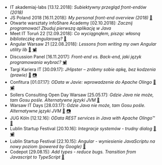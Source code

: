 * IT akademiaj-labs [13.12.2018]: _Subiektywny przegląd front-endów (2018)_
* JS Poland 2018 [16.11.2018]: _My personal front-end overview (2018)_ [🔗](https://mat3e.github.io/talks/fe-overview/JSPoland.html)
* Otwarte warsztaty infoShare Academy [02.10.2018]: _Zacznij programować! Zbuduj pierwszą aplikację w Java_
* Meet IT Toruń 22 [12.09.2018]: _Co wyciągnąłem, pisząc własną biblioteczkę angularową?_ [🔗](https://mat3e.github.io/talks/ll-angular/MeetIT22.html)
* Angular Warsaw 21 [22.08.2018]: _Lessons from writing my own Angular utility lib_ [🔗](https://mat3e.github.io/talks/ll-angular/AngularWarsaw21.html) [📽️](https://www.youtube.com/watch?v=AKZ_GShIg48)
* Discussion Panel [16.11.2017]: _Front-end vs. Back-end, jaki język programowania wybrać?_ [📽️](https://web.facebook.com/infoshareacademy/videos/868483633316364/)
* Targi Kariera IT [30.09.17]: _JHipster – zróbmy sobie apkę, bez kodzenia (prawie)_ [🔗](https://mat3e.github.io/taskr/) [📷](https://photos.google.com/share/AF1QipOotvynJoiYb76rbInZdqkgJpG4lZflhhnyskL6lnm1nWg-sr6lFvKD2Rc1L_5YiQ/photo/AF1QipN7lZ-E5HGV4IGI6kZNA9QDx84xdRxWA6Qpk9vN?key=RzFaRDZvT0ctdjFwRi1jTkt4djNoSkRkVzNyT2tB)
* Confitura [01.07.17]: _OData w Javie: wprowadzenie do Apache Olingo_ [🔗](https://github.com/sollersconsulting/confitura2017) [📽️](https://www.youtube.com/watch?v=sSLXUOaOmkk)
* Sollers Consulting Open Day Warsaw [25.05.17]: _Gdzie Java nie może, tam Gosu pośle. Alternatywne języki JVM_ [🔗](https://github.com/sollersconsulting/openDayWaw)
* Warsaw IT Days [28.03.17]: _Gdzie Java nie może, tam Gosu pośle. Alternatywne języki JVM_ [🔗](https://github.com/sollersconsulting/wdi2017) [📷](https://zmateusz.wordpress.com/2017/04/09/wdi-2017-small-report/)
* JUG Köln [12.12.16]: _OData REST services in Java with Apache Olingo™_ [🔗](https://github.com/sollersconsulting/jugc)
* Lublin Startup Festival [20.10.16]: _Integracje systemów - trudny dialog_ [🔗](https://github.com/sollersconsulting/umcs2016) [📽️](https://youtu.be/0Sp9HWPPCSU?t=4h52m55s)
* Lublin Startup Festival [22.10.15]: _Angular - wyniesienie JavaScriptu na nowy poziom (powered by Google)_ [🔗](https://github.com/sollersconsulting/umcs2015)
* Codepot [29.08.15]: _Add types - reduce bugs. Transition from Javascript to TypeScript_ [🔗](http://sollersconsulting.github.io/codepot/)
